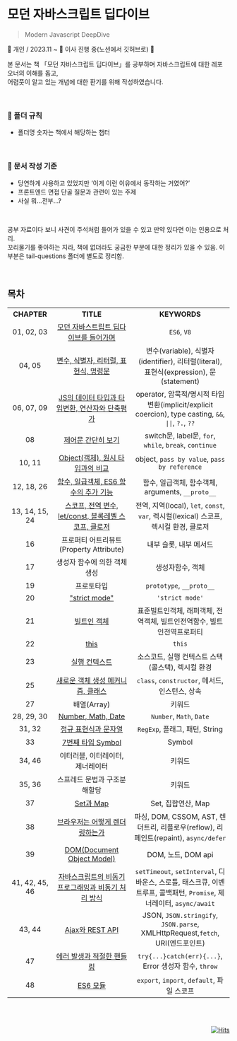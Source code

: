 # 모던 자바스크립트 딥다이브
>Modern Javascript DeepDive

👤 개인 / 2023.11 ~ 🚧 이사 진행 중(노션에서 깃허브로) 🚧

본 문서는 책 「모던 자바스크립트 딥다이브」를 공부하며 자바스크립트에 대한 레포 오너의 이해를 돕고, 
</br>어렴풋이 알고 있는 개념에 대한 환기를 위해 작성하였습니다.

</br>

### 📁 폴더 규칙

- 폴더명 숫자는 책에서 해당하는 챕터

</br>

### 📑 문서 작성 기준

- 당연하게 사용하고 있었지만 ‘이게 이런 이유에서 동작하는 거였어?’
- 프론트엔드 면접 단골 질문과 관련이 있는 주제
- 사실 뭐...전부...?

</br>

공부 자료이다 보니 사견이 주석처럼 들어가 있을 수 있고 만약 있다면 이는 인용으로 처리.
</br>꼬리물기를 좋아하는 지라, 책에 없더라도 궁금한 부분에 대한 정리가 있을 수 있음. 이 부분은 tail-questions 폴더에 별도로 정리함. 

</br>


## 목차
<table>
<tr>
  
<th align="center" width="150">
CHAPTER
</th>
  
<th align="center" width="420">
TITLE
</th>
  
<th align="center" width="410">
KEYWORDS
</th>

</tr>
  
<tr>
<td align="center">
01, 02, 03
</td>
<td align="center">
<a href="https://github.com/agnes0304/modern-javascript-deepdive-docs/tree/main/01-02-03-introduction">모던 자바스트립트 딥다이브를 들어가며</a>
</td>
<td align="center">
<code>ES6</code>, <code>V8</code>
</td>
</tr>

<tr>
<td align="center">
04, 05
</td>
<td align="center">
<a href="https://github.com/agnes0304/modern-javascript-deepdive-docs/tree/main/04-05-variable-expression-statement">변수, 식별자, 리터럴, 표현식, 명령문</a>
</td>
<td align="center">
변수(variable), 식별자(identifier), 리터럴(literal), 표현식(expression), 문(statement)
</td>
</tr>

<tr>
<td align="center">
06, 07, 09
</td>
<td align="center">
<a href="https://github.com/agnes0304/modern-javascript-deepdive-docs/tree/main/06-07-09-type-operators-typeCoercion">JS의 데이터 타입과 타입변환, 연산자와 단축평가</a>
</td>
<td align="center">
operator, 암묵적/명시적 타입변환(implicit/explicit coercion), type casting, <code>&&</code>, <code>||</code>, <code>?.</code>, <code>??</code>
</td>
</tr>

<tr>
<td align="center">
08
</td>
<td align="center">
<a href="https://github.com/agnes0304/modern-javascript-deepdive-docs/tree/main/08-control-flow-statements">제어문 간단히 보기</a>
</td>
<td align="center">
switch문, label문, <code>for</code>, <code>while</code>, <code>break</code>, <code>continue</code>
</td>
</tr>

<tr>
<td align="center">
10, 11
</td>
<td align="center">
<a href="https://github.com/agnes0304/modern-javascript-deepdive-docs/tree/main/10-11-object-comparison-to-primitive">Object(객체), 원시 타입과의 비교</a>
</td>
<td align="center">
object, <code>pass by value</code>, <code>pass by reference</code>
</td>
</tr>

<tr>
<td align="center">
12, 18, 26
</td>
<td align="center">
<a href="https://github.com/agnes0304/modern-javascript-deepdive-docs/blob/main/12-18-26-function-firstClassObject-es6Function/README.md">함수, 일급객체, ES6 함수의 추가 기능</a>
</td>
<td align="center">
함수, 일급객체, 함수객체, arguments, <code>__proto__</code>
</td>
</tr>

<tr>
<td align="center">
13, 14, 15, 24
</td>
<td align="center">
<a href="https://github.com/agnes0304/modern-javascript-deepdive-docs/blob/main/13-14-15-24-scope-global-let-const-block-closure/README.md">스코프, 전역 변수, let/const, 블록레벨 스코프, 클로저</a>
</td>
<td align="center">
전역, 지역(local), <code>let</code>, <code>const</code>, <code>var</code>, 렉시컬(lexical) 스코프, 렉시컬 환경, 클로저
</td>
</tr>

<tr>
<td align="center">
16
</td>
<td align="center">
프로퍼티 어트리뷰트(Property Attribute)
</td>
<td align="center">
내부 슬롯, 내부 메서드
</td>
</tr>

<tr>
<td align="center">
17
</td>
<td align="center">
생성자 함수에 의한 객체 생성
</td>
<td align="center">
생성자함수, 객체
</td>
</tr>

<tr>
<td align="center">
19
</td>
<td align="center">
프로토타입
</td>
<td align="center">
<code>prototype</code>, <code>__proto__</code>
</td>
</tr>

<tr>
<td align="center">
20
</td>
<td align="center">
<a href="https://github.com/agnes0304/modern-javascript-deepdive-docs/tree/main/20-strictMode">"strict mode"</a>
</td>
<td align="center">
<code>'strict mode'</code>
</td>
</tr>

<tr>
<td align="center">
21
</td>
<td align="center">
<a href="https://github.com/agnes0304/modern-javascript-deepdive-docs/tree/main/21-builtInObject">빌트인 객체</a>
</td>
<td align="center">
표준빌트인객체, 래퍼객체, 전역객체, 빌트인전역함수, 빌트인전역프로퍼티
</td>
</tr>

<tr>
<td align="center">
22
</td>
<td align="center">
<a href="https://github.com/agnes0304/modern-javascript-deepdive-docs/tree/main/22-this">this</a>
</td>
<td align="center">
<code>this</code>
</td>
</tr>

<tr>
<td align="center">
23
</td>
<td align="center">
<a href="https://github.com/agnes0304/modern-javascript-deepdive-docs/tree/main/23-executionContext">실행 컨텍스트</a>
</td>
<td align="center">
소스코드, 실행 컨텍스트 스택(콜스택), 렉시컬 환경
</td>
</tr>

<tr>
<td align="center">
25
</td>
<td align="center">
<a href="https://github.com/agnes0304/modern-javascript-deepdive-docs/blob/main/25-class/README.md">새로운 객체 생성 메커니즘, 클래스</a>
</td>
<td align="center">
<code>class</code>, <code>constructor</code>, 메서드, 인스턴스, 상속
</td>
</tr>

<tr>
<td align="center">
27
</td>
<td align="center">
배열(Array)
</td>
<td align="center">
키워드
</td>
</tr>

<tr>
<td align="center">
28, 29, 30
</td>
<td align="center">
<a href="https://github.com/agnes0304/modern-javascript-deepdive-docs/blob/main/28-29-30-number-math-date/README.md">Number, Math, Date</a>
</td>
<td align="center">
<code>Number</code>, <code>Math</code>, <code>Date</code>
</td>
</tr>

<tr>
<td align="center">
31, 32
</td>
<td align="center">
<a href="https://github.com/agnes0304/modern-javascript-deepdive-docs/blob/main/31-32-regExp-string/README.md">정규 표현식과 문자열</a>
</td>
<td align="center">
<code>RegExp</code>, 플래그, 패턴, String
</td>
</tr>

<tr>
<td align="center">
33
</td>
<td align="center">
<a href="https://github.com/agnes0304/modern-javascript-deepdive-docs/blob/main/33-symbol/README.md">7번째 타입 Symbol</a>
</td>
<td align="center">
Symbol
</td>
</tr>

<tr>
<td align="center">
34, 46
</td>
<td align="center">
이터러블, 이터레이터, 제너레이터
</td>
<td align="center">
키워드
</td>
</tr>
<tr>
<td align="center">
35, 36
</td>
<td align="center">
스프레드 문법과 구조분해할당
</td>
<td align="center">
키워드
</td>
</tr>

<tr>
<td align="center">
37
</td>
<td align="center">
<a href="https://github.com/agnes0304/modern-javascript-deepdive-docs/blob/main/37-set-map/README.md">Set과 Map</a>
</td>
<td align="center">
Set, 집합연산, Map
</td>
</tr>

<tr>
<td align="center">
38
</td>
<td align="center">
<a href="https://github.com/agnes0304/modern-javascript-deepdive-docs/blob/main/38-browser-rendering/README.md">브라우저는 어떻게 렌더링하는가</a>
</td>
<td align="center">
파싱, DOM, CSSOM, AST, 렌더트리, 리플로우(reflow), 리페인트(repaint), <code>async/defer</code>
</td>
</tr>

<tr>
<td align="center">
39
</td>
<td align="center">
<a href="https://github.com/agnes0304/modern-javascript-deepdive-docs/blob/main/39-dom/README.md">DOM(Document Object Model)</a>
</td>
<td align="center">
DOM, 노드, DOM api
</td>
</tr>

<tr>
<td align="center">
41, 42, 45, 46
</td>
<td align="center">
<a href="https://github.com/agnes0304/modern-javascript-deepdive-docs/blob/main/42-45-46-async-promise-generator-await/README.md">자바스크립트의 비동기 프로그래밍과 비동기 처리 방식</a>
</td>
<td align="center">
<code>setTimeout</code>, <code>setInterval</code>, 디바운스, 스로틀, 태스크큐, 이벤트루프, 콜백패턴, <code>Promise</code>, 제너레이터, <code>async/await</code>
</td>
</tr>


<tr>
<td align="center">
43, 44
</td>
<td align="center">
<a href="https://github.com/agnes0304/modern-javascript-deepdive-docs/blob/main/43-44-ajax-restApi/README.md">Ajax와 REST API</a>
</td>
<td align="center">
JSON, <code>JSON.stringify</code>, <code>JSON.parse</code>, XMLHttpRequest,<code>fetch</code>, URI(엔드포인트)
</td>
</tr>

<tr>
<td align="center">
47
</td>
<td align="center">
<a href="https://github.com/agnes0304/modern-javascript-deepdive-docs/blob/main/47-error/README.md">에러 발생과 적절한 핸들링</a>
</td>
<td align="center">
<code>try{...}catch(err){...}</code>, Error 생성자 함수, <code>throw</code>
</td>
</tr>

<tr>
<td align="center">
48
</td>
<td align="center">
<a href="https://github.com/agnes0304/modern-javascript-deepdive-docs/blob/main/48-module/README.md">ES6 모듈</a>
</td>
<td align="center">
<code>export</code>, <code>import</code>, <code>default</code>, 파일 스코프
</td>
</tr>

</table>







</br>
</br>

<div align="right">

[![Hits](https://hits.seeyoufarm.com/api/count/incr/badge.svg?url=https%3A%2F%2Fgithub.com%2Fagnes0304%2Fmodern-javascript-deepdive-docs&count_bg=%23232323&title_bg=%23232323&icon=javascript.svg&icon_color=%23F7DF1E&title=HI&edge_flat=false)](https://hits.seeyoufarm.com)
  
</div>

